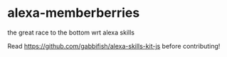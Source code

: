 # alexa-memberberries
the great race to the bottom wrt alexa skills

Read https://github.com/gabbifish/alexa-skills-kit-js before contributing!
